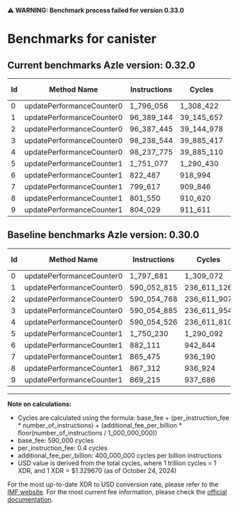 ⚠️ **WARNING: Benchmark process failed for version 0.33.0**

# Benchmarks for canister

## Current benchmarks Azle version: 0.32.0

| Id  | Method Name               | Instructions | Cycles     | USD           | USD/Million Calls | Change                                  |
| --- | ------------------------- | ------------ | ---------- | ------------- | ----------------- | --------------------------------------- |
| 0   | updatePerformanceCounter0 | 1_796_056    | 1_308_422  | $0.0000017398 | $1.73             | <font color="green">-1_625</font>       |
| 1   | updatePerformanceCounter0 | 96_389_144   | 39_145_657 | $0.0000520508 | $52.05            | <font color="green">-493_663_671</font> |
| 2   | updatePerformanceCounter0 | 96_387_445   | 39_144_978 | $0.0000520499 | $52.04            | <font color="green">-493_667_323</font> |
| 3   | updatePerformanceCounter0 | 98_238_544   | 39_885_417 | $0.0000530344 | $53.03            | <font color="green">-491_816_341</font> |
| 4   | updatePerformanceCounter0 | 98_237_775   | 39_885_110 | $0.0000530340 | $53.03            | <font color="green">-491_816_751</font> |
| 5   | updatePerformanceCounter1 | 1_751_077    | 1_290_430  | $0.0000017158 | $1.71             | <font color="red">+847</font>           |
| 6   | updatePerformanceCounter1 | 822_487      | 918_994    | $0.0000012220 | $1.22             | <font color="green">-59_624</font>      |
| 7   | updatePerformanceCounter1 | 799_617      | 909_846    | $0.0000012098 | $1.20             | <font color="green">-65_858</font>      |
| 8   | updatePerformanceCounter1 | 801_550      | 910_620    | $0.0000012108 | $1.21             | <font color="green">-65_762</font>      |
| 9   | updatePerformanceCounter1 | 804_029      | 911_611    | $0.0000012121 | $1.21             | <font color="green">-65_186</font>      |

## Baseline benchmarks Azle version: 0.30.0

| Id  | Method Name               | Instructions | Cycles      | USD           | USD/Million Calls |
| --- | ------------------------- | ------------ | ----------- | ------------- | ----------------- |
| 0   | updatePerformanceCounter0 | 1_797_681    | 1_309_072   | $0.0000017406 | $1.74             |
| 1   | updatePerformanceCounter0 | 590_052_815  | 236_611_126 | $0.0003146147 | $314.61           |
| 2   | updatePerformanceCounter0 | 590_054_768  | 236_611_907 | $0.0003146158 | $314.61           |
| 3   | updatePerformanceCounter0 | 590_054_885  | 236_611_954 | $0.0003146158 | $314.61           |
| 4   | updatePerformanceCounter0 | 590_054_526  | 236_611_810 | $0.0003146156 | $314.61           |
| 5   | updatePerformanceCounter1 | 1_750_230    | 1_290_092   | $0.0000017154 | $1.71             |
| 6   | updatePerformanceCounter1 | 882_111      | 942_844     | $0.0000012537 | $1.25             |
| 7   | updatePerformanceCounter1 | 865_475      | 936_190     | $0.0000012448 | $1.24             |
| 8   | updatePerformanceCounter1 | 867_312      | 936_924     | $0.0000012458 | $1.24             |
| 9   | updatePerformanceCounter1 | 869_215      | 937_686     | $0.0000012468 | $1.24             |

---

**Note on calculations:**

- Cycles are calculated using the formula: base_fee + (per_instruction_fee \* number_of_instructions) + (additional_fee_per_billion \* floor(number_of_instructions / 1_000_000_000))
- base_fee: 590_000 cycles
- per_instruction_fee: 0.4 cycles
- additional_fee_per_billion: 400_000_000 cycles per billion instructions
- USD value is derived from the total cycles, where 1 trillion cycles = 1 XDR, and 1 XDR = $1.329670 (as of October 24, 2024)

For the most up-to-date XDR to USD conversion rate, please refer to the [IMF website](https://www.imf.org/external/np/fin/data/rms_sdrv.aspx).
For the most current fee information, please check the [official documentation](https://internetcomputer.org/docs/current/developer-docs/gas-cost#execution).
